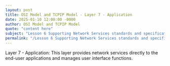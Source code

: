 ```yaml
---
layout: post
title: OSI Model and TCPIP Model - Layer 7 - Application
date: 2025-01-10 12:00:00 -0000
author: OSI Model and TCPIP Model
quote: "content here"
subject: "Lesson 6 Supporting Network Services standards and specifications"
permalink: "/Lesson 6 Supporting Network Services standards and specifications/OSI Model and TCPIP Model/OSI Model and TCPIP Model - Layer 7 - Application"
---
```


Layer 7 - Application: This layer provides network services directly to the end-user applications and manages user interface functions.
